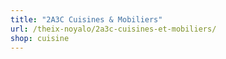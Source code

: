 ```yaml
---
title: "2A3C Cuisines & Mobiliers"
url: /theix-noyalo/2a3c-cuisines-et-mobiliers/
shop: cuisine
---
```

